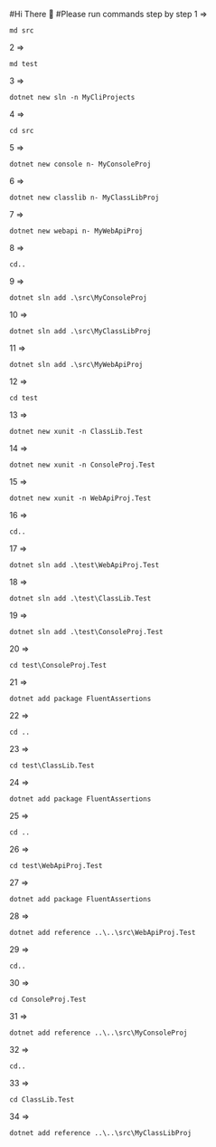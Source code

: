 #Hi There 🙌
#Please run commands step by step
1 =>
```
md src
```
2 =>
```
md test
```
3 =>
```
dotnet new sln -n MyCliProjects
```
4 =>
```
cd src
```
5 =>
```
dotnet new console n- MyConsoleProj
```
6 =>
```
dotnet new classlib n- MyClassLibProj
```
7 =>
```
dotnet new webapi n- MyWebApiProj
```
8 =>
```
cd..
```
9 =>
```
dotnet sln add .\src\MyConsoleProj
```
10 =>
```
dotnet sln add .\src\MyClassLibProj
```
11 =>
```
dotnet sln add .\src\MyWebApiProj
```
12 =>
```
cd test
```
13 =>
```
dotnet new xunit -n ClassLib.Test
```
14 =>
```
dotnet new xunit -n ConsoleProj.Test
```
15 =>
```
dotnet new xunit -n WebApiProj.Test
```
16 =>
```
cd..
```
17 =>
```
dotnet sln add .\test\WebApiProj.Test
```
18 =>
```
dotnet sln add .\test\ClassLib.Test
```
19 =>
```
dotnet sln add .\test\ConsoleProj.Test
```
20 =>
```
cd test\ConsoleProj.Test
```
21 =>
```
dotnet add package FluentAssertions
```
22 =>
```
cd ..
```
23 =>
```
cd test\ClassLib.Test
```
24 =>
```
dotnet add package FluentAssertions
```
25 =>
```
cd ..
```
26 =>
```
cd test\WebApiProj.Test
```
27 =>
```
dotnet add package FluentAssertions
```
28 =>
```
dotnet add reference ..\..\src\WebApiProj.Test
```
29 =>
```
cd..
```
30 =>
```
cd ConsoleProj.Test
```
31 =>
```
dotnet add reference ..\..\src\MyConsoleProj
```
32 =>
```
cd..
```
33 =>
```
cd ClassLib.Test
```
34 =>
```
dotnet add reference ..\..\src\MyClassLibProj
```
